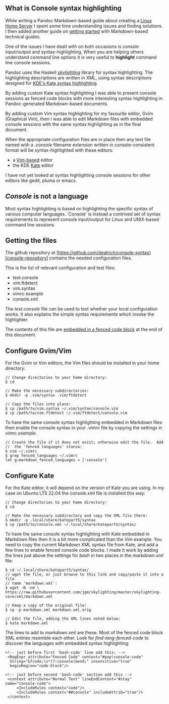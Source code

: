 ## What is Console syntax highlighting

While writing a Pandoc Markdown-based guide about creating a
[Linux Home Server][home-server] I spent some time understanding issues
and finding solutions.  I then added another guide on
[getting started][doc-with-pandoc-md] with Markdown-based technical guides.

One of the issues I have dealt with on both occasions is *console*
input/output and syntax-highlighting.  When you are helping others
understand command line options it is very useful to **highlight**
command line console sessions.

Pandoc uses the Haskell [*skylighting*][skylight] library for syntax
highlighting.  The highlighting descriptions are written in XML, using syntax
descriptions designed for [KDE's Kate syntax highlighting][kde-syntax-hi].

By adding custom Kate syntax highlighting I was able to present console sessions
as fenced code blocks with more interesting syntax highlighting in 
Pandoc-generated Markdown-based documents.

By adding custom Vim syntax highlighting for my favourite editor, Gvim
(Graphical Vim), then I was able to edit Markdown files with embedded
console sessions with the same syntax highlighting as in the final document.

When the appropriate configuration files are in place then any text file
named with a *.console* filename extension written in console-consistent
format will be syntax-highlighted with these editors:

   * a [Vim-based][vim] editor
   * the KDE [Kate][kate] editor

I have not yet looked at syntax highlighting console sessions for other editors
like gedit, pluma or emacs.

[home-server]: https://github.com/deatrich/linux-home-server/
[doc-with-pandoc-md]: https://github.com/deatrich/doc-with-pandoc-markdown/
[skylight]: https://www.stackage.org/package/skylighting
[kde-syntax-hi]: https://github.com/KDE/syntax-highlighting/tree/master
[vim]: https://en.wikipedia.org/wiki/Vim_(text_editor)
[kate]: https://kate-editor.org/

## *Console* is not a language

Most syntax highlighting is based on highlighting the specific syntax
of various computer languages.  'Console' is instead a contrived set of syntax 
requirements to represent console input/output for Linux and UNIX-based
command line sessions.

## Getting the files

The github repository at
[https://github.com/deatrich/console-syntax][console-repository]
contains the needed configuration files.

[console-repository]: https://github.com/deatrich/console-syntax

This is the list of relevant configuration and test files:

   * test.console
   * vim.ftdetect
   * vim.syntax
   * vimrc.example
   * console.xml

The *test.console* file can be used to test whether your local configuration
works.  It also explains the simple syntax requirements which invoke the
highlighter.

The contents of this file are [embedded in a fenced code block](#test.console)
at the end of this document.

## Configure Gvim/Vim

For the Gvim or Vim editors, the Vim files should be installed in
your home directory:

```console
// Change directories to your home directory:
$ cd

// Make the necessary subdirectories:
$ mkdir -p .vim/syntax .vim/ftdetect

// Copy the files into place:
$ cp /path/to/vim.syntax ~/.vim/syntax/console.vim
$ cp /path/to/vim.ftdetect ~/.vim/ftdetect/console.vim
```

To have the same console syntax highlighting embedded in Markdown files
then enable the console syntax in your *.vimrc* file by copying the 
settings in *vimrc.example*.

```console
// Create the file if it does not exist; otherwise edit the file.  Add
//  the 'fenced languages' stanza:
$ vim ~/.vimrc
$ grep fenced_languages ~/.vimrc
let g:markdown_fenced_languages = ['console']
```

## Configure Kate

For the Kate editor, it will depend on the version of Kate you are using.
In my case on Ubuntu LTS 22.04 the console.xml file is installed this way:

```console
// Change directories to your home directory:
$ cd

// Make the necessary subdirectory and copy the XML file there:
$ mkdir -p .local/share/katepart5/syntax
$ cp /path/to/console.xml ~/.local/share/katepart5/syntax/
```

To have the same console syntax highlighting with Kate embedded in Markdown
files then it is a bit more complicated than the *Vim* example.  You need to
copy the current Markdown XML syntax file from Kate, and add a few lines to
enable fenced console code blocks.  I made it work by adding the lines just
above the settings for *bash* in two places in the *markdown.xml* file:

```console
$ cd ~/.local/share/katepart5/syntax/
// wget the file, or just browse to this link and copy/paste it into a file
// name 'markdown.xml':
$ wget -N -nd \
https://raw.githubusercontent.com/jgm/skylighting/master/skylighting-core/xml/markdown.xml

// Keep a copy of the original file:
$ cp -p markdown.xml markdown.xml.orig

// Edit the file, adding the XML lines noted below:
$ kate markdown.xml
```

The lines to add to *markdown.xml* are these.  Most of the fenced code block
XML entries resemble each other.  Look for *find-lang-fenced-code* to discover
the languages with embedded syntax highlighting:

```
<!-- just before first 'bash-code' line add this: -->
 <RegExpr attribute="Fenced Code" context="#pop!console-code"
  String="&fcode;\s*(?:console)&end;" insensitive="true"
  beginRegion="code-block"/>

<!-- just before second 'bash-code' section add this -->
 <context attribute="Normal Text" lineEndContext="#stay" name="console-code">
     <IncludeRules context="code"/>
     <IncludeRules context="##console" includeAttrib="true"/>
 </context>

```
<!-- !! note or link about Pandoc and referencing console.xml -->
